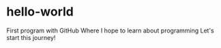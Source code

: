 # hello-world
First program with GitHub
Where I hope to learn about programming
Let's start this journey!
